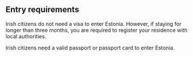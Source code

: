 ## Entry requirements

Irish citizens do not need a visa to enter Estonia. However, if staying for longer than three months, you are required to register your residence with local authorities.

Irish citizens need a valid passport or passport card to enter Estonia.